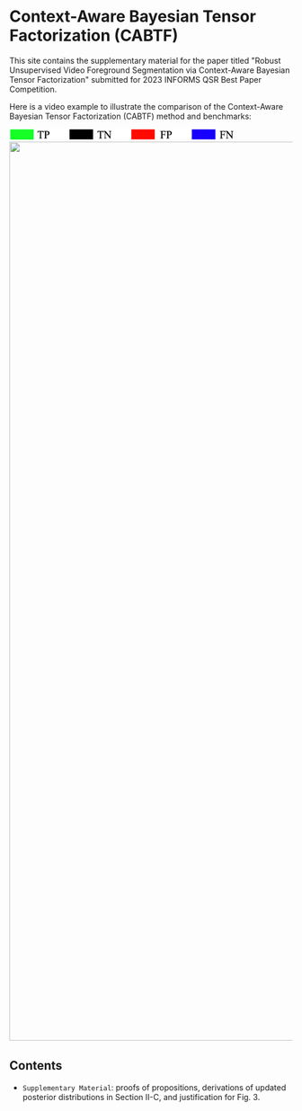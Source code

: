 # Context-Aware Bayesian Tensor Factorization (CABTF)
This site contains the supplementary material for the paper titled "Robust Unsupervised Video Foreground Segmentation via Context-Aware Bayesian Tensor Factorization" submitted for 2023 INFORMS QSR Best Paper Competition.

Here is a video example to illustrate the comparison of the Context-Aware Bayesian Tensor Factorization (CABTF) method and benchmarks:

<img src='color map.png' width="400" height="20" >
<img src='comparison.gif' width="700" height="1600" />


## Contents

 - `Supplementary Material`: proofs of propositions, derivations of updated posterior distributions in Section II-C, and justification for Fig. 3.

